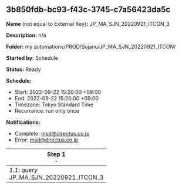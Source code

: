 ## 3b850fdb-bc93-f43c-3745-c7a56423da5c

**Name** (not equal to External Key)**:** JP_MA_SJN_20220921_ITCON_3

**Description:** n/a

**Folder:** my automations/PROD/Sujanu/JP_MA_SJN_20220921_ITCON/

**Started by:** Schedule

**Status:** Ready

**Schedule:**

* Start: 2022-09-22 15:20:00 +09:00
* End: 2022-09-22 15:20:00 +09:00
* Timezone: Tokyo Standard Time
* Recurrance: run only once

**Notifications:**

* Complete: msd@directus.co.jp
* Error: msd@directus.co.jp

| Step 1<br>_<small>-</small>_ |
| --- |
| _1.1: query_<br>JP_MA_SJN_20220921_ITCON_3 |
